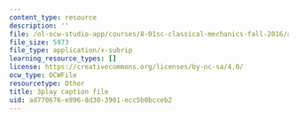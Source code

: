```yaml
---
content_type: resource
description: ''
file: /ol-ocw-studio-app/courses/8-01sc-classical-mechanics-fall-2016/ad770676e8968d303901ecc5b0bcceb2_l062G7RC8-o.srt
file_size: 5973
file_type: application/x-subrip
learning_resource_types: []
license: https://creativecommons.org/licenses/by-nc-sa/4.0/
ocw_type: OCWFile
resourcetype: Other
title: 3play caption file
uid: ad770676-e896-8d30-3901-ecc5b0bcceb2
---
```

